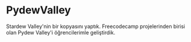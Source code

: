 # PydewValley
Stardew Valley'nin bir kopyasını yaptık. Freecodecamp projelerinden birisi olan Pydew Valley'i öğrencilerimle geliştirdik.
